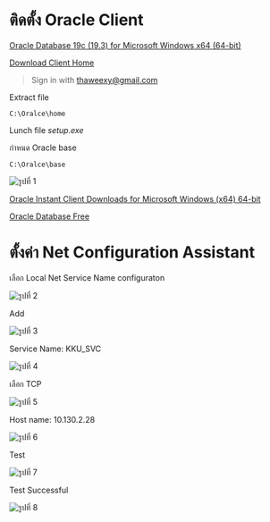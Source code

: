 # ติดตั้ง Oracle Client

[Oracle Database 19c (19.3) for Microsoft Windows x64 (64-bit)](https://www.oracle.com/database/technologies/oracle19c-windows-downloads.html)

[Download Client Home](https://www.oracle.com/database/technologies/oracle19c-windows-downloads.html#license-lightbox)

> Sign in with thaweexy@gmail.com

Extract file

```
C:\Oralce\home
```

Lunch file _setup.exe_

กำหนด Oracle base

```
C:\Oralce\base
```

![รูปที่ 1](https://bucket.kku.ac.th/iskku/KM/oracle/Screenshot%202025-08-27%20162956.png)

[Oracle Instant Client Downloads for Microsoft Windows (x64) 64-bit](https://www.oracle.com/asean/database/technologies/instant-client/winx64-64-downloads.html?utm_source=openai)

[Oracle Database Free](https://www.oracle.com/database/technologies/oracle-database-software-downloads.html#db_free)

# ตั้งค่า Net Configuration Assistant

เลือก Local Net Service Name configuraton

![รูปที่ 2](https://bucket.kku.ac.th/iskku/KM/oracle/Screenshot%202025-08-27%20161319.png)

Add

![รูปที่ 3](https://bucket.kku.ac.th/iskku/KM/oracle/Screenshot%202025-08-27%20161431.png)

Service Name: KKU_SVC

![รูปที่ 4](https://bucket.kku.ac.th/iskku/KM/oracle/Screenshot%202025-08-27%20161452.png)

เลือก TCP

![รูปที่ 5](https://bucket.kku.ac.th/iskku/KM/oracle/Screenshot%202025-08-27%20161509.png)

Host name: 10.130.2.28

![รูปที่ 6](https://bucket.kku.ac.th/iskku/KM/oracle/Screenshot%202025-08-27%20161548.png)

Test

![รูปที่ 7](https://bucket.kku.ac.th/iskku/KM/oracle/Screenshot%202025-08-27%20161603.png)

Test Successful

![รูปที่ 8](https://bucket.kku.ac.th/iskku/KM/oracle/Screenshot%202025-08-27%20161634.png)
